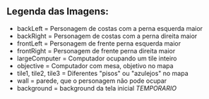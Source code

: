 ## Legenda das Imagens:

- backLeft = Personagem de costas com a perna esquerda maior
- backRight = Personagem de costas com a perna direita maior
- frontLeft = Personagem de frente perna esquerda maior
- frontRight = Personagem de frente perna direita maior
- largeComputer = Computador ocupando um tile inteiro
- objective = Computador com mesa, objetivo no mapa
- tile1, tile2, tile3 = Diferentes "pisos" ou "azulejos" no mapa
- wall = parede, que o personagem não pode ocupar
- background = background da tela inicial *TEMPORARIO*
